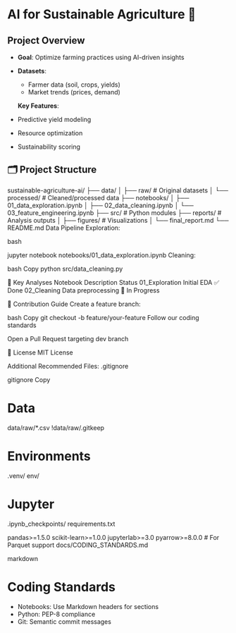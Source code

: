 # AI for Sustainable Agriculture 🌱

## Project Overview
- **Goal**: Optimize farming practices using AI-driven insights
- **Datasets**: 
  - Farmer data (soil, crops, yields)
  - Market trends (prices, demand)
 
  **Key Features**:
- Predictive yield modeling
- Resource optimization
- Sustainability scoring

## 🗂 Project Structure
sustainable-agriculture-ai/
├── data/
│ ├── raw/ # Original datasets
│ └── processed/ # Cleaned/processed data
├── notebooks/
│ ├── 01_data_exploration.ipynb
│ ├── 02_data_cleaning.ipynb
│ └── 03_feature_engineering.ipynb
├── src/ # Python modules
├── reports/ # Analysis outputs
│ ├── figures/ # Visualizations
│ └── final_report.md
└── README.md
Data Pipeline
Exploration:

bash

jupyter notebook notebooks/01_data_exploration.ipynb
Cleaning:

bash
Copy
python src/data_cleaning.py

🌟 Key Analyses
Notebook	Description	Status
01_Exploration	Initial EDA	✅ Done
02_Cleaning	Data preprocessing	🔄 In Progress


🤝 Contribution Guide
Create a feature branch:

bash
Copy
git checkout -b feature/your-feature
Follow our coding standards

Open a Pull Request targeting dev branch

📜 License
MIT License

Additional Recommended Files:
.gitignore

gitignore
Copy
# Data
data/raw/*.csv
!data/raw/.gitkeep

# Environments
.venv/
env/

# Jupyter
.ipynb_checkpoints/
requirements.txt


pandas>=1.5.0
scikit-learn>=1.0.0
jupyterlab>=3.0
pyarrow>=8.0.0  # For Parquet support
docs/CODING_STANDARDS.md

markdown

# Coding Standards
- Notebooks: Use Markdown headers for sections
- Python: PEP-8 compliance
- Git: Semantic commit messages
